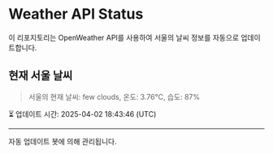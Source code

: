 
# Weather API Status

이 리포지토리는 OpenWeather API를 사용하여 서울의 날씨 정보를 자동으로 업데이트합니다.

## 현재 서울 날씨
> 서울의 현재 날씨: few clouds, 온도: 3.76°C, 습도: 87%

⏳ 업데이트 시간: 2025-04-02 18:43:46 (UTC)

---
자동 업데이트 봇에 의해 관리됩니다.

